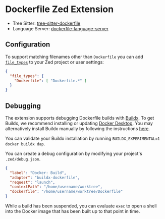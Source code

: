 # Dockerfile Zed Extension

- Tree Sitter: [tree-sitter-dockerfile](https://github.com/camdencheek/tree-sitter-dockerfile)
- Language Server: [dockerfile-language-server](https://github.com/rcjsuen/dockerfile-language-server)

## Configuration

To support matching filenames other than `Dockerfile` you can add [`file_types`](https://zed.dev/docs/configuring-zed#file-types) to your Zed project or user settings:

```json
{
  "file_types": {
    "Dockerfile": [ "Dockerfile.*" ]
  }
}
```

## Debugging

The extension supports debugging Dockerfile builds with [Buildx](https://github.com/docker/buildx). To get Buildx, we recommend installing or updating [Docker Desktop](https://docs.docker.com/install/). You may alternatively install Buildx manually by following the instructions [here](https://github.com/docker/buildx?tab=readme-ov-file#manual-download).

You can validate your Buildx installation by running `BUILDX_EXPERIMENTAL=1 docker buildx dap`.

You can create a debug configuration by modifying your project's `.zed/debug.json`.

```json
{
  "label": "Docker: Build",
  "adapter": "buildx-dockerfile",
  "request": "launch",
  "contextPath": "/home/username/worktree",
  "dockerfile": "/home/username/worktree/Dockerfile"
}
```

While a build has been suspended, you can evaluate `exec` to open a shell into the Docker image that has been built up to that point in time.
